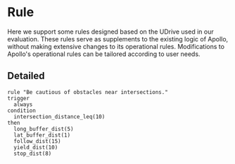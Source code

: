 # Rule
Here we support some rules designed based on the UDrive used in our evaluation.
These rules serve as supplements to the existing logic of Apollo, without making extensive changes to its operational rules. 
Modifications to Apollo's operational rules can be tailored according to user needs.
## Detailed
```
rule "Be cautious of obstacles near intersections."
trigger
  always
condition
  intersection_distance_leq(10)
then
  long_buffer_dist(5)
  lat_buffer_dist(1)
  follow_dist(15)
  yield_dist(10)
  stop_dist(8)
```

  
